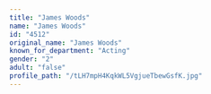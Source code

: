 ```yaml
---
title: "James Woods"
name: "James Woods"
id: "4512"
original_name: "James Woods"
known_for_department: "Acting"
gender: "2"
adult: "false"
profile_path: "/tLH7mpH4KqkWL5VgjueTbewGsfK.jpg"
---
```

